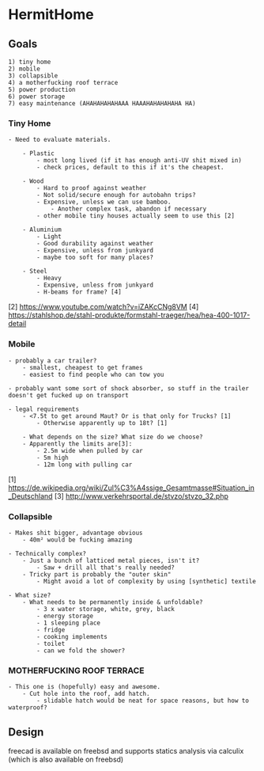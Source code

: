 # HermitHome #

## Goals ##

    1) tiny home
    2) mobile
    3) collapsible
    4) a motherfucking roof terrace
    5) power production
    6) power storage
    7) easy maintenance (AHAHAHAHAHAAA HAAAHAHAHAHAHA HA)
 

### Tiny Home ###

    - Need to evaluate materials.

        - Plastic
            - most long lived (if it has enough anti-UV shit mixed in)
            - check prices, default to this if it's the cheapest.

        - Wood
            - Hard to proof against weather
            - Not solid/secure enough for autobahn trips?
            - Expensive, unless we can use bamboo.
                - Another complex task, abandon if necessary
            - other mobile tiny houses actually seem to use this [2]

        - Aluminium
            - Light
            - Good durability against weather
            - Expensive, unless from junkyard
            - maybe too soft for many places?

        - Steel
            - Heavy
            - Expensive, unless from junkyard
            - H-beams for frame? [4]

[2] https://www.youtube.com/watch?v=iZAKcCNg8VM
[4] https://stahlshop.de/stahl-produkte/formstahl-traeger/hea/hea-400-1017-detail


### Mobile ###

    - probably a car trailer?
        - smallest, cheapest to get frames
        - easiest to find people who can tow you

    - probably want some sort of shock absorber, so stuff in the trailer doesn't get fucked up on transport

    - legal requirements
        - <7.5t to get around Maut? Or is that only for Trucks? [1]
            - Otherwise apparently up to 18t? [1]

        - What depends on the size? What size do we choose?
        - Apparently the limits are[3]:
            - 2.5m wide when pulled by car
            - 5m high
            - 12m long with pulling car

[1] https://de.wikipedia.org/wiki/Zul%C3%A4ssige_Gesamtmasse#Situation_in_Deutschland
[3] http://www.verkehrsportal.de/stvzo/stvzo_32.php


### Collapsible ###

    - Makes shit bigger, advantage obvious
        - 40m² would be fucking amazing

    - Technically complex?
        - Just a bunch of latticed metal pieces, isn't it?
            - Saw + drill all that's really needed?
        - Tricky part is probably the "outer skin"
            - Might avoid a lot of complexity by using [synthetic] textile

    - What size?
        - What needs to be permanently inside & unfoldable?
            - 3 x water storage, white, grey, black
            - energy storage
            - 1 sleeping place
            - fridge
            - cooking implements
            - toilet
            - can we fold the shower?


### MOTHERFUCKING ROOF TERRACE ###

    - This one is (hopefully) easy and awesome.
        - Cut hole into the roof, add hatch.
            - slidable hatch would be neat for space reasons, but how to waterproof?


## Design ##

freecad is available on freebsd and supports statics analysis via calculix (which is also available on freebsd)

